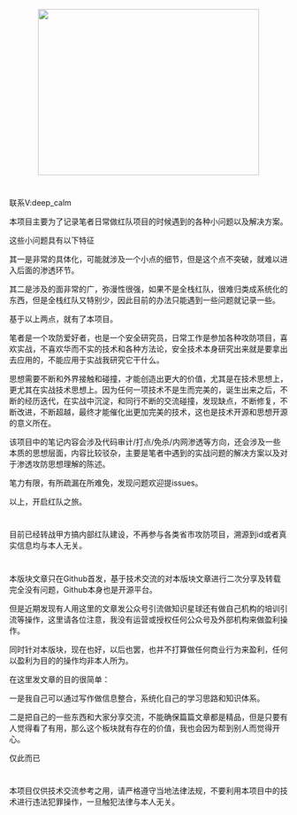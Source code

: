<div align=center><img src=https://user-images.githubusercontent.com/33535846/164413361-ffb5d78a-91e9-402c-979e-43d32cf91063.png width="400" height="300"/></div>

#

联系V:deep_calm

本项目主要为了记录笔者日常做红队项目的时候遇到的各种小问题以及解决方案。

这些小问题具有以下特征

其一是非常的具体化，可能就涉及一个小点的细节，但是这个点不突破，就难以进入后面的渗透环节。

其二是涉及的面非常的广，弥漫性很强，如果不是全栈红队，很难归类成系统化的东西，但是全栈红队又特别少，因此目前的办法只能遇到一些问题就记录一些。

基于以上两点，就有了本项目。

笔者是一个攻防爱好者，也是一个安全研究员，日常工作是参加各种攻防项目，喜欢实战，不喜欢华而不实的技术和各种方法论，安全技术本身研究出来就是要拿出去应用的，不能应用于实战我研究它干什么。

思想需要不断和外界接触和碰撞，才能创造出更大的价值，尤其是在技术思想上，更尤其在实战技术思想上。因为任何一项技术不是生而完美的，诞生出来之后，不断的经历迭代，在实战中沉淀，和同行不断的交流碰撞，发现缺点，不断修复，不断改进，不断超越，最终才能催化出更加完美的技术，这也是技术开源和思想开源的意义所在。

该项目中的笔记内容会涉及代码审计/打点/免杀/内网渗透等方向，还会涉及一些本质的思想层面，内容比较驳杂，主要是笔者中遇到的实战问题的解决方案以及对于渗透攻防思想理解的陈述。

笔力有限，有所疏漏在所难免，发现问题欢迎提issues。

以上，开启红队之旅。
#

目前已经转战甲方搞内部红队建设，不再参与各类省市攻防项目，溯源到id或者真实信息均与本人无关。

#

本版块文章只在Github首发，基于技术交流的对本版块文章进行二次分享及转载完全没有问题，Github本身也是开源平台。

但是近期发现有人用这里的文章发公众号引流做知识星球还有做自己机构的培训引流等操作，这里请各位注意，我没有运营或授权任何公众号及外部机构来做盈利操作。

同时针对本版块，现在也好，以后也罢，也并不打算做任何商业行为来盈利，任何以盈利为目的的操作均非本人所为。

在这里发文章的目的很简单：

一是我自己可以通过写作做信息整合，系统化自己的学习思路和知识体系。

二是把自己的一些东西和大家分享交流，不能确保篇篇文章都是精品，但是只要有人觉得看了有用，那么这个板块就有存在的价值，我也会因为帮到别人而觉得开心。

仅此而已

#

本项目仅供技术交流参考之用，请严格遵守当地法律法规，不要利用本项目中的技术进行违法犯罪操作，一旦触犯法律与本人无关。

